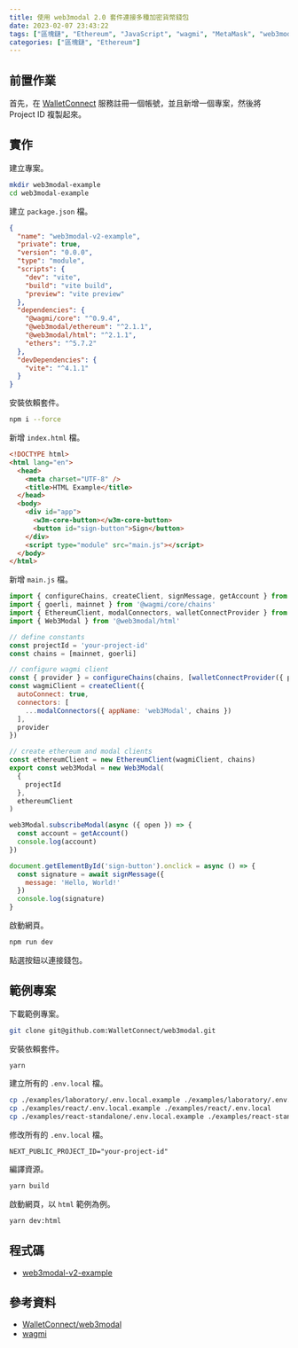 ```yaml
---
title: 使用 web3modal 2.0 套件連接多種加密貨幣錢包
date: 2023-02-07 23:43:22
tags: ["區塊鏈", "Ethereum", "JavaScript", "wagmi", "MetaMask", "web3modal"]
categories: ["區塊鏈", "Ethereum"]
---
```


## 前置作業

首先，在 [WalletConnect](https://cloud.walletconnect.com/) 服務註冊一個帳號，並且新增一個專案，然後將 Project ID 複製起來。

## 實作

建立專案。

```bash
mkdir web3modal-example
cd web3modal-example
```

建立 `package.json` 檔。

```json
{
  "name": "web3modal-v2-example",
  "private": true,
  "version": "0.0.0",
  "type": "module",
  "scripts": {
    "dev": "vite",
    "build": "vite build",
    "preview": "vite preview"
  },
  "dependencies": {
    "@wagmi/core": "^0.9.4",
    "@web3modal/ethereum": "^2.1.1",
    "@web3modal/html": "^2.1.1",
    "ethers": "^5.7.2"
  },
  "devDependencies": {
    "vite": "^4.1.1"
  }
}
```

安裝依賴套件。

```bash
npm i --force
```

新增 `index.html` 檔。

```html
<!DOCTYPE html>
<html lang="en">
  <head>
    <meta charset="UTF-8" />
    <title>HTML Example</title>
  </head>
  <body>
    <div id="app">
      <w3m-core-button></w3m-core-button>
      <button id="sign-button">Sign</button>
    </div>
    <script type="module" src="main.js"></script>
  </body>
</html>
```

新增 `main.js` 檔。

```js
import { configureChains, createClient, signMessage, getAccount } from '@wagmi/core'
import { goerli, mainnet } from '@wagmi/core/chains'
import { EthereumClient, modalConnectors, walletConnectProvider } from '@web3modal/ethereum'
import { Web3Modal } from '@web3modal/html'

// define constants
const projectId = 'your-project-id'
const chains = [mainnet, goerli]

// configure wagmi client
const { provider } = configureChains(chains, [walletConnectProvider({ projectId })])
const wagmiClient = createClient({
  autoConnect: true,
  connectors: [
    ...modalConnectors({ appName: 'web3Modal', chains })
  ],
  provider
})

// create ethereum and modal clients
const ethereumClient = new EthereumClient(wagmiClient, chains)
export const web3Modal = new Web3Modal(
  {
    projectId
  },
  ethereumClient
)

web3Modal.subscribeModal(async ({ open }) => {
  const account = getAccount()
  console.log(account)
})

document.getElementById('sign-button').onclick = async () => {
  const signature = await signMessage({
    message: 'Hello, World!'
  })
  console.log(signature)
}
```

啟動網頁。

```bash
npm run dev
```

點選按鈕以連接錢包。

## 範例專案

下載範例專案。

```bash
git clone git@github.com:WalletConnect/web3modal.git
```

安裝依賴套件。

```bash
yarn
```

建立所有的 `.env.local` 檔。

```bash
cp ./examples/laboratory/.env.local.example ./examples/laboratory/.env.local
cp ./examples/react/.env.local.example ./examples/react/.env.local
cp ./examples/react-standalone/.env.local.example ./examples/react-standalone/.env.local
```

修改所有的 `.env.local` 檔。

```env
NEXT_PUBLIC_PROJECT_ID="your-project-id"
```

編譯資源。

```bash
yarn build
```

啟動網頁，以 `html` 範例為例。

```bash
yarn dev:html
```

## 程式碼

- [web3modal-v2-example](https://github.com/memochou1993/web3modal-v2-example)

## 參考資料

- [WalletConnect/web3modal](https://github.com/WalletConnect/web3modal)
- [wagmi](https://wagmi.sh/core/getting-started)
